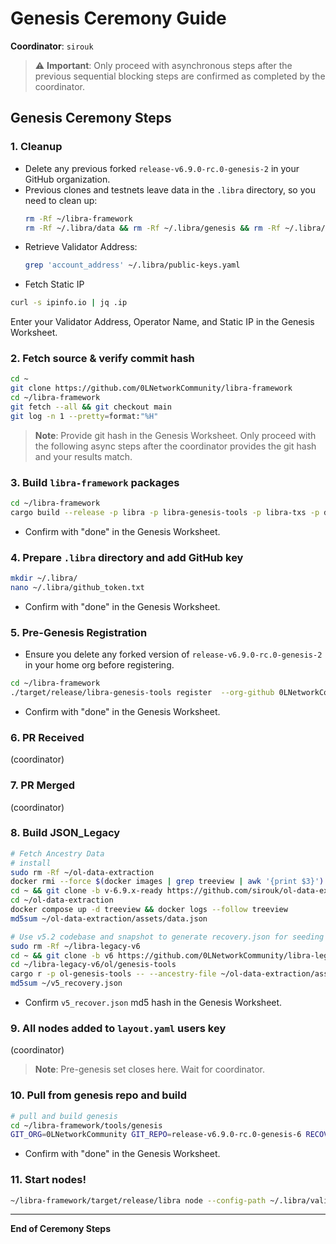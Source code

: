 
# Genesis Ceremony Guide

**Coordinator**: `sirouk`

> ⚠️ **Important**: Only proceed with asynchronous steps after the previous sequential blocking steps are confirmed as completed by the coordinator.

## Genesis Ceremony Steps

### 1. Cleanup
- Delete any previous forked `release-v6.9.0-rc.0-genesis-2` in your GitHub organization.
- Previous clones and testnets leave data in the `.libra` directory, so you need to clean up:
  ```bash
  rm -Rf ~/libra-framework
  rm -Rf ~/.libra/data && rm -Rf ~/.libra/genesis && rm -Rf ~/.libra/secure-data.json
  ```
- Retrieve Validator Address:
  ```bash
  grep 'account_address' ~/.libra/public-keys.yaml
  ```
- Fetch Static IP
```bash
curl -s ipinfo.io | jq .ip
```
Enter your Validator Address, Operator Name, and Static IP in the Genesis Worksheet.

### 2. Fetch source & verify commit hash
```bash
cd ~
git clone https://github.com/0LNetworkCommunity/libra-framework
cd ~/libra-framework
git fetch --all && git checkout main
git log -n 1 --pretty=format:"%H"
```
> **Note**: Provide git hash in the Genesis Worksheet. Only proceed with the following async steps after the coordinator provides the git hash and your results match.

### 3. Build `libra-framework` packages
```bash
cd ~/libra-framework
cargo build --release -p libra -p libra-genesis-tools -p libra-txs -p diem-db-tool
```
- Confirm with "done" in the Genesis Worksheet.

### 4. Prepare `.libra` directory and add GitHub key
```bash
mkdir ~/.libra/
nano ~/.libra/github_token.txt
```
- Confirm with "done" in the Genesis Worksheet.

### 5. Pre-Genesis Registration
- Ensure you delete any forked version of `release-v6.9.0-rc.0-genesis-2` in your home org before registering.
```bash
cd ~/libra-framework
./target/release/libra-genesis-tools register  --org-github 0LNetworkCommunity --name-github release-v6.9.0-rc.0-genesis-6
```
- Confirm with "done" in the Genesis Worksheet.

### 6. PR Received
(coordinator)

### 7. PR Merged
(coordinator)

### 8. Build JSON_Legacy
```bash
# Fetch Ancestry Data
# install
sudo rm -Rf ~/ol-data-extraction
docker rmi --force $(docker images | grep treeview | awk '{print $3}')
cd ~ && git clone -b v-6.9.x-ready https://github.com/sirouk/ol-data-extraction
cd ~/ol-data-extraction
docker compose up -d treeview && docker logs --follow treeview
md5sum ~/ol-data-extraction/assets/data.json

# Use v5.2 codebase and snapshot to generate recovery.json for seeding v6.9.x state
sudo rm -Rf ~/libra-legacy-v6
cd ~ && git clone -b v6 https://github.com/0LNetworkCommunity/libra-legacy-v6
cd ~/libra-legacy-v6/ol/genesis-tools
cargo r -p ol-genesis-tools -- --ancestry-file ~/ol-data-extraction/assets/data.json --recover ~/v5_recovery.json --snapshot-path ~/epoch-archive/667/state_ver*
md5sum ~/v5_recovery.json
```
- Confirm `v5_recover.json` md5 hash in the Genesis Worksheet.

### 9. All nodes added to `layout.yaml` users key
(coordinator)  
> **Note**: Pre-genesis set closes here. Wait for coordinator.

### 10. Pull from genesis repo and build
```bash
# pull and build genesis
cd ~/libra-framework/tools/genesis
GIT_ORG=0LNetworkCommunity GIT_REPO=release-v6.9.0-rc.0-genesis-6 RECOVERY_FILE=~/v5.2_recovery.json make genesis
```
- Confirm with "done" in the Genesis Worksheet.

### 11. Start nodes!
```bash
~/libra-framework/target/release/libra node --config-path ~/.libra/validator.yaml
```

---
**End of Ceremony Steps**
